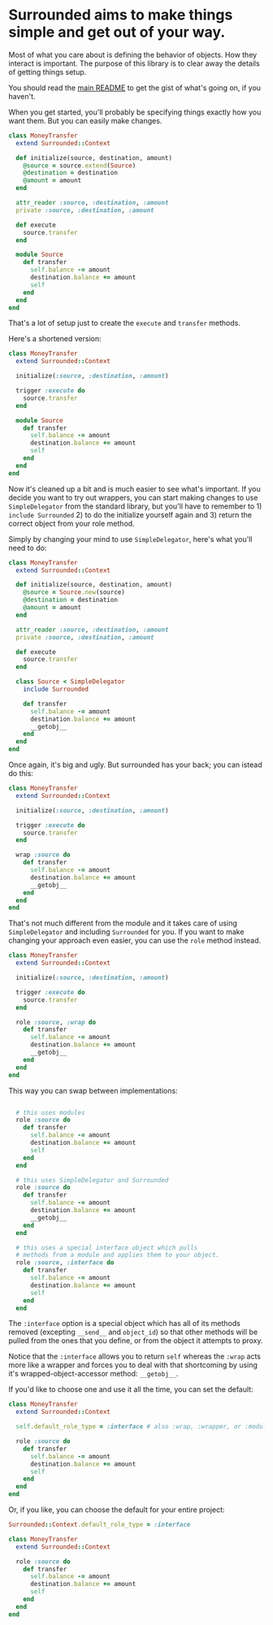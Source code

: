 # Surrounded aims to make things simple and get out of your way.

Most of what you care about is defining the behavior of objects. How they interact is important.
The purpose of this library is to clear away the details of getting things setup.

You should read the [main README](../README.md) to get the gist of what's going on, if you haven't.

When you get started, you'll probably be specifying things exactly how you want them. But you can easily make changes.

```ruby
class MoneyTransfer
  extend Surrounded::Context

  def initialize(source, destination, amount)
    @source = source.extend(Source)
    @destination = destination
    @amount = amount
  end

  attr_reader :source, :destination, :amount
  private :source, :destination, :amount

  def execute
    source.transfer
  end

  module Source
    def transfer
      self.balance -= amount
      destination.balance += amount
      self
    end
  end
end
```

That's a lot of setup just to create the `execute` and `transfer` methods.

Here's a shortened version:

```ruby
class MoneyTransfer
  extend Surrounded::Context

  initialize(:source, :destination, :amount)

  trigger :execute do
    source.transfer
  end

  module Source
    def transfer
      self.balance -= amount
      destination.balance += amount
      self
    end
  end
end
```

Now it's cleaned up a bit and is much easier to see what's important.
If you decide you want to try out wrappers, you can start making changes to use `SimpleDelegator` from the standard library, but you'll have to remember to 1) `include Surrounded` 2) to do the initialize yourself again and 3) return the correct object from your role method.

Simply by changing your mind to use `SimpleDelegator`, here's what you'll need to do:

```ruby
class MoneyTransfer
  extend Surrounded::Context

  def initialize(source, destination, amount)
    @source = Source.new(source)
    @destination = destination
    @amount = amount
  end

  attr_reader :source, :destination, :amount
  private :source, :destination, :amount

  def execute
    source.transfer
  end

  class Source < SimpleDelegator
    include Surrounded

    def transfer
      self.balance -= amount
      destination.balance += amount
      __getobj__
    end
  end
end
```
Once again, it's big and ugly. But surrounded has your back; you can istead do this:

```ruby
class MoneyTransfer
  extend Surrounded::Context

  initialize(:source, :destination, :amount)

  trigger :execute do
    source.transfer
  end

  wrap :source do
    def transfer
      self.balance -= amount
      destination.balance += amount
      __getobj__
    end
  end
end
```

That's not much different from the module and it takes care of using `SimpleDelegator` and including `Surrounded` for you. If you want to make changing your approach even easier, you can use the `role` method instead.

```ruby
class MoneyTransfer
  extend Surrounded::Context

  initialize(:source, :destination, :amount)

  trigger :execute do
    source.transfer
  end

  role :source, :wrap do
    def transfer
      self.balance -= amount
      destination.balance += amount
      __getobj__
    end
  end
end
```

This way you can swap between implementations:

```ruby

  # this uses modules
  role :source do
    def transfer
      self.balance -= amount
      destination.balance += amount
      self
    end
  end

  # this uses SimpleDelegator and Surrounded
  role :source do
    def transfer
      self.balance -= amount
      destination.balance += amount
      __getobj__
    end
  end

  # this uses a special interface object which pulls
  # methods from a module and applies them to your object.
  role :source, :interface do
    def transfer
      self.balance -= amount
      destination.balance += amount
      self
    end
  end
```

The `:interface` option is a special object which has all of its methods removed (excepting `__send__` and `object_id`) so that other methods will be pulled from the ones that you define, or from the object it attempts to proxy.

Notice that the `:interface` allows you to return `self` whereas the `:wrap` acts more like a wrapper and forces you to deal with that shortcoming by using it's wrapped-object-accessor method: `__getobj__`.

If you'd like to choose one and use it all the time, you can set the default:

```ruby
class MoneyTransfer
  extend Surrounded::Context

  self.default_role_type = :interface # also :wrap, :wrapper, or :module

  role :source do
    def transfer
      self.balance -= amount
      destination.balance += amount
      self
    end
  end
end
```

Or, if you like, you can choose the default for your entire project:

```ruby
Surrounded::Context.default_role_type = :interface

class MoneyTransfer
  extend Surrounded::Context

  role :source do
    def transfer
      self.balance -= amount
      destination.balance += amount
      self
    end
  end
end
```